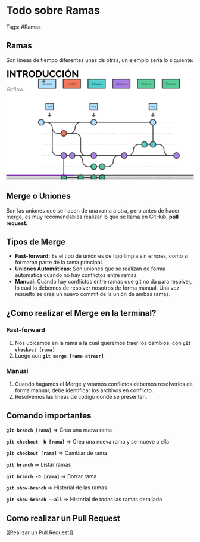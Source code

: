 # Todo sobre Ramas

Tags: #Ramas

## Ramas

Son lineas de tiempo diferentes unas de otras, un ejemplo sería lo siguiente:

![Introducción](./Imagenes/todo-sobre-ramas.png)


## Merge o Uniones

Son las uniones que se hacen de una rama a otra, pero antes de hacer merge, es muy recomendables realizar lo que se llama en GitHub, **pull request.** 

## Tipos de Merge

- **Fast-forward:** Es el tipo de unión es de tipo limpia sin errores, como si formaran parte de la rama principal.
- **Uniones Automáticas:** Son uniones que se realizan de forma automatica cuando no hay conflictos entre ramas.
- **Manual:** Cuando hay conflictos entre ramas que git no da para resolver, lo cual lo debemos de resolver nosotros de forma manual. Una vez resuelto se crea un nuevo commit de la unión de ambas ramas.

## ¿Como realizar el Merge en la terminal?

### Fast-forward

1. Nos ubicamos en la rama a la cual queremos traer los cambios, con **`git checkout [rama]`**
2. Luego con **`git merge [rama atraer]`**

### Manual

1. Cuando hagamos el Merge y veamos conflictos debemos resolverlos de forma manual, debe identificar los archivos en conflicto.
2. Resolvemos las lineas de codigo donde se presenten.

## Comando importantes

**`git branch [rama]`** ⇒ Crea una nueva rama

**`git checkout -b [rama]`** ⇒  Crea una nueva rama y se mueve a ella

**`git checkout [rama]`** ⇒ Cambiar de rama

**`git branch`** ⇒ Listar ramas

**`git branch -D [rama]`** ⇒ Borrar rama

**`git show-branch`** ⇒ Historial de las ramas

**`git show-branch --all`** ⇒ Historial de todas las ramas detallado

## Como realizar un Pull Request
[[Realizar un Pull Request]]